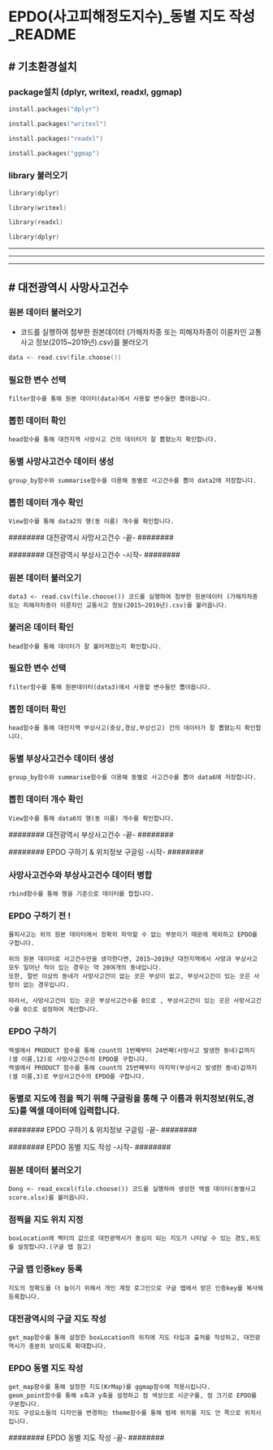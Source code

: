 # EPDO(사고피해정도지수)_동별 지도 작성_README

## # 기초환경설치
### package설치 (dplyr, writexl, readxl, ggmap)

```c 
install.packages("dplyr")

install.packages("writexl")

install.packages("readxl")

install.packages("ggmap")
```	

### library 불러오기
```c 
library(dplyr)

library(writexl)

library(readxl)

library(dplyr)
```
---------------------------------------------
---------------------------------------------
---------------------------------------------

## # 대전광역시 사망사고건수

### 원본 데이터 불러오기
+ 코드를 실행하여 첨부한 원본데이터 (가해자차종 또는 피해자차종이 이륜차인 교통사고 정보(2015~2019년).csv)를 불러오기
```c 
data <- read.csv(file.choose())
```

### 필요한 변수 선택

	filter함수를 통해 원본 데이터(data)에서 사용할 변수들만 뽑아옵니다.

### 뽑힌 데이터 확인
	head함수를 통해 대전지역 사망사고 건의 데이터가 잘 뽑혔는지 확인합니다.

### 동별 사망사고건수 데이터 생성
	group_by함수와 summarise함수를 이용해 동별로 사고건수를 뽑아 data2에 저장합니다.

### 뽑힌 데이터 개수 확인
	View함수를 통해 data2의 행(동 이름) 개수를 확인합니다.

######## 대전광역시 사망사고건수 -끝- ########

######## 대전광역시 부상사고건수  -시작- ########

### 원본 데이터 불러오기
	data3 <- read.csv(file.choose()) 코드를 실행하여 첨부한 원본데이터 (가해자차종 또는 피해자차종이 이륜차인 교통사고 정보(2015~2019년).csv)를 불러옵니다.

### 불러온 데이터 확인
	head함수를 통해 데이터가 잘 불러져왔는지 확인합니다.

### 필요한 변수 선택
	filter함수를 통해 원본데이터(data3)에서 사용할 변수들만 뽑아옵니다.

### 뽑힌 데이터 확인
	head함수를 통해 대전지역 부상사고(중상,경상,부상신고) 건의 데이터가 잘 뽑혔는지 확인합니다.

### 동별 부상사고건수 데이터 생성
	group_by함수와 summarise함수를 이용해 동별로 사고건수를 뽑아 data6에 저장합니다.

### 뽑힌 데이터 개수 확인
	View함수를 통해 data6의 행(동 이름) 개수를 확인합니다.

######## 대전광역시 부상사고건수 -끝- ########


######## EPDO 구하기 & 위치정보 구글링 -시작- ########

### 사망사고건수와 부상사고건수 데이터 병합
	rbind함수를 통해 행을 기준으로 데이터를 합칩니다.

### EPDO 구하기 전 ! ###
	물피사고는 위의 원본 데이터에서 정확히 파악할 수 없는 부분이기 때문에 제외하고 EPDO를 구합니다.

	위의 원본 데이터로 사고건수만을 생각한다면, 2015~2019년 대전지역에서 사망과 부상사고 모두 일어난 적이 있는 경우는 약 20여개의 동네입니다.
	또한, 절반 이상의 동네가 사망사고건이 없는 곳은 부상이 없고, 부상사고건이 있는 곳은 사망이 없는 경우입니다.

	따라서, 사망사고건이 있는 곳은 부상사고건수를 0으로 , 부상사고건이 있는 곳은 사망사고건수를 0으로 설정하여 계산합니다.

### EPDO 구하기
	엑셀에서 PRODUCT 함수를 통해 count의 1번째부터 24번째(사망사고 발생한 동네)값까지 (셀 이름,12)로 사망사고건수의 EPDO를 구합니다.
	엑셀에서 PRODUCT 함수를 통해 count의 25번째부터 마지막(부상사고 발생한 동네)값까지 (셀 이름,3)로 부상사고건수의 EPDO를 구합니다.

### 동별로 지도에 점을 찍기 위해 구글링을 통해 구 이름과 위치정보(위도,경도)를 엑셀 데이터에 입력합니다.

######## EPDO 구하기 & 위치정보 구글링 -끝- ########


######## EPDO 동별 지도 작성  -시작- ########

### 원본 데이터 불러오기
	Dong <- read_excel(file.choose()) 코드를 실행하여 생성한 엑셀 데이터(동별사고score.xlsx)를 불러옵니다.
 
### 점찍을 지도 위치 지정
	boxLocation에 벡터의 값으로 대전광역시가 중심이 되는 지도가 나타날 수 있는 경도,위도를 설정합니다.(구글 맵 참고)

### 구글 맵 인증key 등록 
	지도의 정확도를 더 높이기 위해서 개인 계정 로그인으로 구글 맵에서 받은 인증key를 복사해 등록합니다. 

### 대전광역시의 구글 지도 작성
	get_map함수를 통해 설정한 boxLocation의 위치에 지도 타입과 출처를 작성하고, 대전광역시가 충분히 보이도록 확대합니다.


### EPDO 동별 지도 작성  ###
	get_map함수를 통해 설정한 지도(KrMap)를 ggmap함수에 적용시킵니다.
	geom_point함수를 통해 x축과 y축을 설정하고 점 색상으로 시군구를, 점 크기로 EPDO를 구분합니다. 
	지도 구성요소들의 디자인을 변경하는 theme함수를 통해 범례 위치를 지도 안 쪽으로 위치시킵니다. 

######## EPDO 동별 지도 작성  -끝- ########

